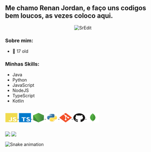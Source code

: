 ## Me chamo Renan Jordan, e faço uns codigos bem loucos, as vezes coloco aqui.

<p align="center" ><img width="350" alt="SrEdit" src="https://i.imgur.com/lMmQfxP.png"></p>

### Sobre mim:
  - 📌  17 old

### Minhas Skills:
  - Java 
  - Python
  - JavaScript
  - NodeJS
  - TypeScript
  - Kotlin

<div align="center">
  <a href="https://github.com/SrEditionn">
</div>
<div style="display: inline_block"><br>
  <img align="center" height="30" width="40" src="https://raw.githubusercontent.com/devicons/devicon/master/icons/javascript/javascript-plain.svg">
  <img align="center" height="30" width="40" src="https://raw.githubusercontent.com/devicons/devicon/master/icons/typescript/typescript-plain.svg">
  <img align="center" height="30" width="40" src="https://raw.githubusercontent.com/devicons/devicon/master/icons/nodejs/nodejs-original.svg">
  <img align="center" height="30" width="40" src="https://raw.githubusercontent.com/devicons/devicon/master/icons/python/python-original.svg">
  <img align="center" height="30" width="40" src="https://raw.githubusercontent.com/devicons/devicon/master/icons/git/git-original.svg">
  <img align="center" height="30" width="40" src="https://raw.githubusercontent.com/devicons/devicon/master/icons/github/github-original.svg">
  <img align="center" height="30" width="40" src="https://raw.githubusercontent.com/devicons/devicon/master/icons/mongodb/mongodb-original.svg">
</div>
  
  ##
 
<div> 
  <a href="https://wa.me/5521967584137" target="_blank"><img src="https://img.shields.io/badge/-WhatsApp-R17535?style=for-the-badge&logo=whatsapp&logoColor=white" target="_blank"></a>
  <a href="https://t.me/5521967584137" target="_blank"><img src="https://img.shields.io/badge/-Telegram-2CA5E0?style=for-the-badge&logo=telegram&logoColor=white" target="_blank"></a>

  ![Snake animation](https://github.com/LucasHRTeam/LucasHRTeam/blob/output/github-contribution-grid-snake.svg)
 
</div>
